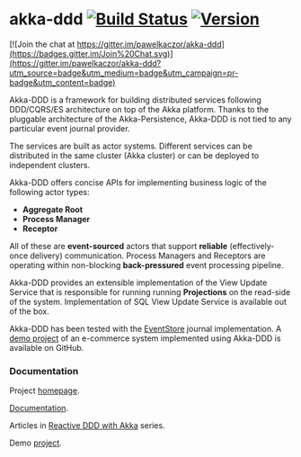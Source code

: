 akka-ddd [![Build Status](https://travis-ci.org/pawelkaczor/akka-ddd.svg?branch=master)](https://travis-ci.org/pawelkaczor/akka-ddd) [![Version](https://img.shields.io/maven-central/v/pl.newicom.dddd/akka-ddd-core_2.12.svg?label=version)](http://search.maven.org/#search%7Cga%7C1%7Cg%3Apl.newicom.dddd)
========

[![Join the chat at https://gitter.im/pawelkaczor/akka-ddd](https://badges.gitter.im/Join%20Chat.svg)](https://gitter.im/pawelkaczor/akka-ddd?utm_source=badge&utm_medium=badge&utm_campaign=pr-badge&utm_content=badge)

Akka-DDD is a framework for building distributed services following DDD/CQRS/ES architecture on top of the Akka platform. Thanks to the pluggable architecture of the Akka-Persistence, Akka-DDD is not tied to any particular event journal provider.

The services are built as actor systems. Different services can be distributed in the same cluster (Akka cluster) or can be deployed to independent clusters.

Akka-DDD offers concise APIs for implementing business logic of the following actor types:

- **Aggregate Root**
- **Process Manager**
- **Receptor**

All of these are **event-sourced** actors that support **reliable** (effectively-once delivery) communication. Process Managers and Receptors are operating within non-blocking **back-pressured** event processing pipeline.

Akka-DDD provides an extensible implementation of the View Update Service that is responsible for running running **Projections** on the read-side of the system. Implementation of SQL View Update Service is available out of the box.

Akka-DDD has been tested with the [EventStore](https://eventstore.org/) journal implementation. A [demo project](https://github.com/pawelkaczor/ddd-leaven-akka-v2) of an e-commerce system implemented using Akka-DDD is available on GitHub.

### Documentation

Project [homepage](http://newicom.pl/akka-ddd/).

[Documentation](http://newicom.pl/akka-ddd/docs/getting-started.html).

Articles in [Reactive DDD with Akka](http://pkaczor.blogspot.com/search/label/Reactive-DDD) series.

Demo [project](https://github.com/pawelkaczor/ddd-leaven-akka-v2).
